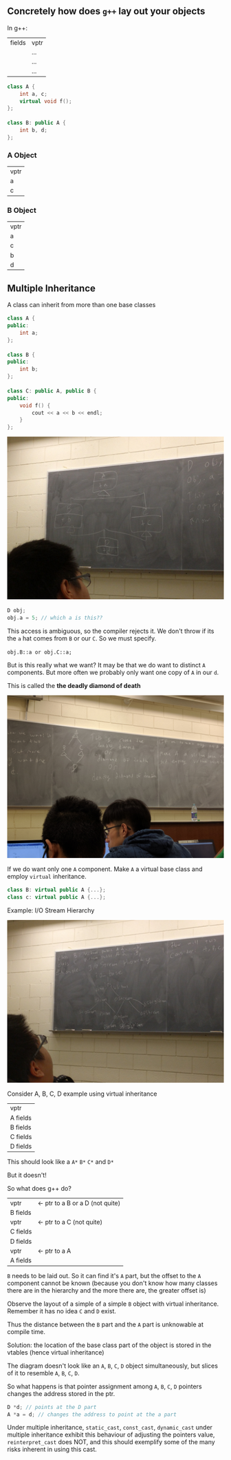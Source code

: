 ## Concretely how does `g++` lay out your objects

In g++:

|||
|---|---|
|fields|vptr|
||...|
||...|
||...|

```c++
class A {
    int a, c;
    virtual void f();
};

class B: public A {
    int b, d;
};
```

### A Object

||
|---|
|vptr|
|a|
|c|

### B Object

||
|---|
|vptr|
|a|
|c|
|b|
|d|

## Multiple Inheritance

A class can inherit from more than one base classes

```c++
class A {
public:
    int a;
};

class B {
public:
    int b;
};

class C: public A, public B {
public:
    void f() {
        cout << a << b << endl;
    }
};
```

![Multiple Inheritance](res/MultipleInheritance.jpg)

```c++
D obj;
obj.a = 5; // which a is this??
```

This access is ambiguous, so the compiler rejects it. We don't throw if its the `a` hat comes from `B` or our `C`. So we must specify.

`obj.B::a or obj.C::a;`

But is this really what we want? It may be that we do want to distinct `A` components. But more often we probably only want one copy of `A` in our `d`.

This is called the **the deadly diamond of death**

![Deadly Diamond of Death](res/DeadlyDiamondOfDeath.jpg)

If we do want only one `A` component. Make `A` a virtual base class and employ `virtual` inheritance.

```c++
class B: virtual public A {...};
class c: virtual public A {...};
```

Example: I/O Stream Hierarchy

![I/O Stream Hierarchy](res/IOStream.jpg)

Consider A, B, C, D example using virtual inheritance

||
|---|
|vptr|
|A fields|
|B fields|
|C fields|
|D fields|

This should look like a `A*` `B*` `C*` and `D*`

But it doesn't!

So what does g++ do?

|||
|---|---|
|vptr|<- ptr to a B or a D (not quite)|
|B fields|
|vptr|<- ptr to a C (not quite)|
|C fields|
|D fields|
|vptr|<- ptr to a A|
|A fields|

`B` needs to be laid out. So it can find it's `A` part, but the offset to the `A` component cannot be known (because you don't know how many classes there are in the hierarchy and the more there are, the greater offset is)

Observe the layout of a simple of a simple `B` object with virtual inheritance. Remember it has no idea `C` and `D` exist.

Thus the distance between the `B` part and the `A` part is unknowable at compile time.

Solution: the location of the base class part of the object is stored in the vtables (hence virtual inheritance)

The diagram doesn't look like an `A`, `B`, `C`, `D` object simultaneously, but slices of it to resemble `A`, `B`, `C`, `D`.

So what happens is that pointer assignment among `A`, `B`, `C`, `D` pointers changes the address stored in the ptr.

```c++
D *d; // points at the D part
A *a = d; // changes the address to point at the a part
```

Under multiple inheritance, `static_cast`, `const_cast`, `dynamic_cast` under multiple inheritance exhibit this behaviour of adjusting the pointers value, `reinterpret_cast` does NOT, and this should exemplify some of the many risks inherent in using this cast.
